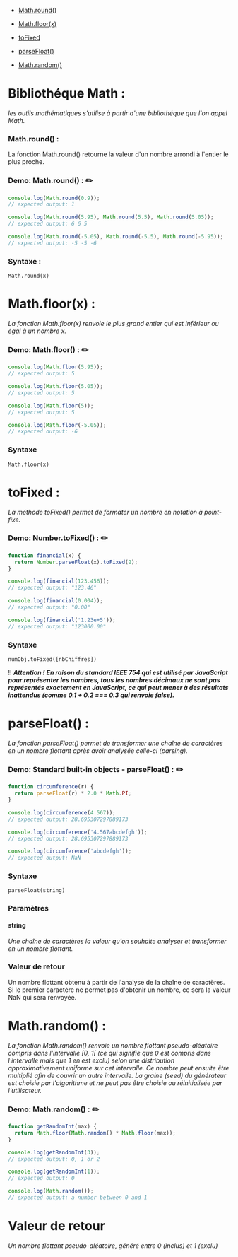 - [Math.round()](#mathround-)

- [Math.floor(x)](#mathfloorx-)

- [toFixed](#tofixed-)

- [parseFloat()](#parsefloat-)

- [Math.random()](#mathrandom-)

# Bibliothéque Math :

_les outils mathématiques s'utilise à partir d'une bibliothéque que l'on appel Math._

### Math.round() :

La fonction Math.round() retourne la valeur d'un nombre arrondi à l'entier le plus proche.

### Demo: Math.round() : :pencil2:

````js
console.log(Math.round(0.9));
// expected output: 1

console.log(Math.round(5.95), Math.round(5.5), Math.round(5.05));
// expected output: 6 6 5

console.log(Math.round(-5.05), Math.round(-5.5), Math.round(-5.95));
// expected output: -5 -5 -6
````

### Syntaxe :

    Math.round(x)
    
# Math.floor(x) :

_La fonction Math.floor(x) renvoie le plus grand entier qui est inférieur ou égal à un nombre x._

### Demo: Math.floor() : :pencil2:

````js
console.log(Math.floor(5.95));
// expected output: 5

console.log(Math.floor(5.05));
// expected output: 5

console.log(Math.floor(5));
// expected output: 5

console.log(Math.floor(-5.05));
// expected output: -6
````
    
### Syntaxe

    Math.floor(x)

# toFixed :

_La méthode toFixed() permet de formater un nombre en notation à point-fixe._

### Demo: Number.toFixed() : :pencil2:

````js
function financial(x) {
  return Number.parseFloat(x).toFixed(2);
}

console.log(financial(123.456));
// expected output: "123.46"

console.log(financial(0.004));
// expected output: "0.00"

console.log(financial('1.23e+5'));
// expected output: "123000.00"
````


### Syntaxe

    numObj.toFixed([nbChiffres])

:bangbang: <strong><em> Attention ! En raison du standard IEEE 754 qui est utilisé par JavaScript pour représenter les nombres, tous les nombres décimaux ne sont pas représentés exactement en JavaScript, ce qui peut mener à des résultats inattendus (comme 0.1 + 0.2 === 0.3 qui renvoie false).</strong></em>

# parseFloat() :

_La fonction parseFloat() permet de transformer une chaîne de caractères en un nombre flottant après avoir analysée celle-ci (parsing)._
 
### Demo: Standard built-in objects - parseFloat() : :pencil2:

````js
function circumference(r) {
  return parseFloat(r) * 2.0 * Math.PI;
}

console.log(circumference(4.567));
// expected output: 28.695307297889173

console.log(circumference('4.567abcdefgh'));
// expected output: 28.695307297889173

console.log(circumference('abcdefgh'));
// expected output: NaN
````

### Syntaxe

    parseFloat(string)
    
### Paramètres

#### string

_Une chaîne de caractères la valeur qu'on souhaite analyser et transformer en un nombre flottant._

### Valeur de retour

Un nombre flottant obtenu à partir de l'analyse de la chaîne de caractères. Si le premier caractère ne permet pas d'obtenir un nombre, ce sera la valeur NaN qui sera renvoyée.

# Math.random() :

_La fonction Math.random() renvoie un nombre flottant pseudo-aléatoire compris dans l'intervalle [0, 1[ (ce qui signifie que 0 est compris dans l'intervalle mais que 1 en est exclu) selon une distribution approximativement uniforme sur cet intervalle. Ce nombre peut ensuite être multiplié afin de couvrir un autre intervalle. La graine (seed) du générateur est choisie par l'algorithme et ne peut pas être choisie ou réinitialisée par l'utilisateur._

### Demo: Math.random() : :pencil2:

````js
function getRandomInt(max) {
  return Math.floor(Math.random() * Math.floor(max));
}

console.log(getRandomInt(3));
// expected output: 0, 1 or 2

console.log(getRandomInt(1));
// expected output: 0

console.log(Math.random());
// expected output: a number between 0 and 1
````

# Valeur de retour

_Un nombre flottant pseudo-aléatoire, généré entre 0 (inclus) et 1 (exclu)_


  
